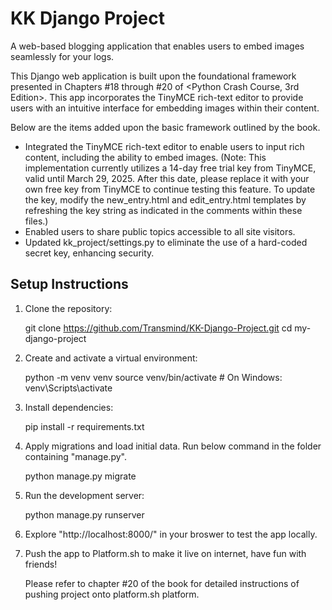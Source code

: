 
# KK Django Project
A web-based blogging application that enables users to embed images seamlessly for your logs.

This Django web application is built upon the foundational framework presented in Chapters #18 through #20 of <Python Crash Course, 3rd Edition>. This app incorporates the TinyMCE rich-text editor to provide users with an intuitive interface for embedding images within their content. 

Below are the items added upon the basic framework outlined by the book.  
* Integrated the TinyMCE rich-text editor to enable users to input rich content, including the ability to embed images.
    (Note: This implementation currently utilizes a 14-day free trial key from TinyMCE, valid until March 29, 2025. After this date, please replace it with your own free key from TinyMCE to continue testing this feature. To update the key, modify the new_entry.html and edit_entry.html templates by refreshing the key string as indicated in the comments within these files.)
* Enabled users to share public topics accessible to all site visitors.  
* Updated kk_project/settings.py to eliminate the use of a hard-coded secret key,  enhancing security.





## Setup Instructions
1. Clone the repository:

   git clone https://github.com/Transmind/KK-Django-Project.git
   cd my-django-project

2. Create and activate a virtual environment:

   python -m venv venv
   source venv/bin/activate  # On Windows: venv\Scripts\activate

3. Install dependencies:

   pip install -r requirements.txt


4. Apply migrations and load initial data. Run below command in the folder containing "manage.py".

   python manage.py migrate


6. Run the development server:

   python manage.py runserver

7. Explore "http://localhost:8000/" in your broswer to test the app locally.

8. Push the app to Platform.sh to make it live on internet, have fun with friends! 
   
   Please refer to chapter #20 of the book for detailed instructions of pushing project onto platform.sh platform. 
